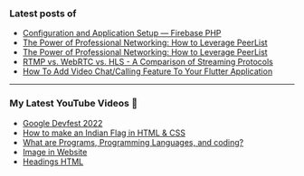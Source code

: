 ### Latest posts of 
<!-- BLOG-POST-LIST:START -->
- [Configuration and Application Setup — Firebase PHP](https://blog.codersalman.live/configuration-and-application-setup-firebase-php-1)
- [The Power of Professional Networking: How to Leverage PeerList](https://blog.codersalman.live/the-power-of-professional-networking-how-to-leverage-peerlist-1)
- [The Power of Professional Networking: How to Leverage PeerList](https://blog.codersalman.live/the-power-of-professional-networking-how-to-leverage-peerlist-1)
- [RTMP vs. WebRTC vs. HLS - A Comparison of Streaming Protocols](https://blog.codersalman.live/rtmp-vs-webrtc-vs-hls-a-comparison-of-streaming-protocols)
- [How To Add Video Chat/Calling Feature To Your Flutter Application](https://blog.codersalman.live/how-to-add-video-chatcalling-feature-to-your-flutter-application)
<!-- BLOG-POST-LIST:END -->

<hr>

### My Latest YouTube Videos 🌱
<!-- YOUTUBE:START -->
- [Google Devfest 2022 ](https://www.youtube.com/watch?v=u_wWOf0LUxk)
- [How to make an Indian Flag in HTML &amp; CSS ](https://www.youtube.com/watch?v=5IxQYP8xTIE)
- [What are  Programs, Programming Languages, and coding? ](https://www.youtube.com/watch?v=9_b_2HpqasE)
- [Image in Website ](https://www.youtube.com/watch?v=g2bmNTShT-Q)
- [Headings HTML ](https://www.youtube.com/watch?v=YCgJBxAvboA)
<!-- YOUTUBE:END -->
